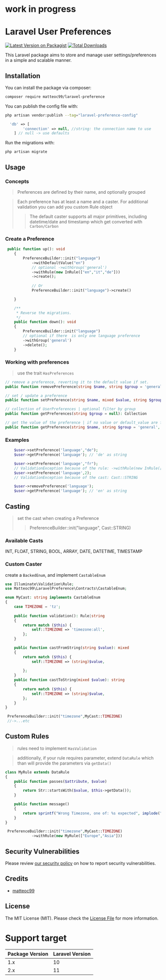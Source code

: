 #  

# work in progress

# Laravel User Preferences

[![Latest Version on Packagist](https://img.shields.io/packagist/v/matteoc99/laravel-preference.svg?style=flat-square)](https://packagist.org/packages/matteoc99/laravel-preference)
[![Total Downloads](https://img.shields.io/packagist/dt/matteoc99/laravel-preference.svg?style=flat-square)](https://packagist.org/packages/matteoc99/laravel-preference)

This Laravel package aims to store and manage user settings/preferences in a simple and scalable manner.

## Installation

You can install the package via composer:

```bash
composer require matteoc99/laravel-preference
```

You can publish the config file with:

```bash
php artisan vendor:publish --tag="laravel-preference-config"
```

```php
  'db' => [
        'connection' => null, //string: the connection name to use 
    ] // null -> use defaults
```

Run the migrations with:

```bash
php artisan migrate
```

## Usage

### Concepts

> Preferences are defined by their name, and optionally grouped

> Each preference has at least a name and a caster. For additional validation you can add you custom Rule object
>> The default caster supports all major primitives, including datetime/date and timestamp which get converted
> > with `Carbon/Carbon`

### Create a Preference

```php
 public function up(): void
    {
        PreferenceBuilder::init("language")
            ->withDefaultValue("en")
            // optional ->withGroup('general')
            ->withRule(new InRule(["en","it","de"]))
            ->create();
            
            // Or
            PreferenceBuilder::init("language")->create()

    }

    /**
     * Reverse the migrations.
     */
    public function down(): void
    {
        PreferenceBuilder::init("language")
        // optional if there  is only one language preference
        ->withGroup('general')
        ->delete();
    }
```

### Working with preferences

> use the trait `HasPreferences`

```php
// remove a preference, reverting it to the default value if set.
public function removePreference(string $name, string $group = 'general'): void

// set / update a preference 
public function setPreference(string $name, mixed $value, string $group = 'general'): void

// collection of UserPreferences | optional filter by group    
public function getPreferences(string $group = null): Collection

// get the value of the preference | if no value or default_value are found, returns $default
public function getPreference(string $name, string $group = 'general', mixed $default = null): mixed
```

### Examples

```php
    $user->setPreference('language',"de");
    $user->getPreference('language'); // 'de' as string

    $user->setPreference('language',"fr"); 
    // ValidationException because of the rule: ->withRule(new InRule(["en","it","de"]))
    $user->setPreference('language',2); 
    // ValidationException because of the cast: Cast::STRING

    $user->removePreference('language'); 
    $user->getPreference('language'); // 'en' as string
```

## Casting

> set the cast when creating a Preference
>> PreferenceBuilder::init("language", Cast::STRING)

### Available Casts

INT, FLOAT, STRING, BOOL, ARRAY, DATE, DATETIME, TIMESTAMP

### Custom Caster

create a `BackedEnum`, and implement `CastableEnum`

```php
use Illuminate\Validation\Rule;
use Matteoc99\LaravelPreference\Contracts\CastableEnum;

enum MyCast: string implements CastableEnum
{
    case TIMEZONE = 'tz';
 
    public function validation(): Rule|string
    {
        return match ($this) {
            self::TIMEZONE => 'timezone:all',
        };
    }

    public function castFromString(string $value): mixed
    {
        return match ($this) {
            self::TIMEZONE => (string)$value,
        
        };
    }
    public function castToString(mixed $value): string
    {
        return match ($this) {
            self::TIMEZONE => (string)$value,
        };
    } 
}

 PreferenceBuilder::init("timezone",MyCast::TIMEZONE)
 //->...etc

```

## Custom Rules

> rules need to implement `HasValidation`

> additionally, if your rule requires parameter, extend `DataRule`
>  which than will provide the parameters via `getData()`


```php
class MyRule extends DataRule
{
    public function passes($attribute, $value)
    {
        return Str::startsWith($value, $this->getData());
    }

    public function message()
    {
        return sprintf("Wrong Timezone, one of: %s expected", implode(", ",$this->getData()));
    }
}

 PreferenceBuilder::init("timezone",MyCast::TIMEZONE)
            ->withRule(new MyRule(["Europe","Asia"]))
```

## Security Vulnerabilities

Please review [our security policy](SECURITY.md) on how to report security vulnerabilities.

## Credits

- [matteoc99](https://github.com/mattoc99)

## License

The MIT License (MIT). Please check the [License File](LICENSE) for more information.

# Support target

| Package Version | Laravel Version |
|-----------------|-----------------|
| 1.x             | 10              |
| 2.x             | 11              |